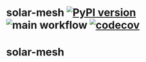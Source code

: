 # solar-mesh [![PyPI version](https://badge.fury.io/py/solar-mesh.svg)](https://badge.fury.io/py/solar-mesh) ![main workflow](https://github.com/akolk/solar-mesh/actions/workflows/main.yml/badge.svg) [![codecov](https://codecov.io/gh/akolk/solar-mesg/branch/main/graph/badge.svg?token=TOI17GOA2O)](https://codecov.io/gh/akolk/solar-mesh)

# solar-mesh

